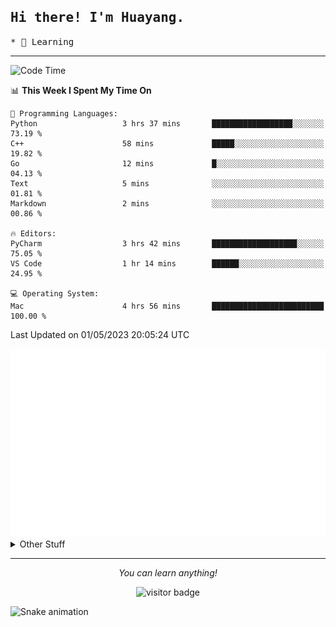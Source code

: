 <h2>
    <samp>Hi there! I'm Huayang.</samp>
</h2>
<p>
    <samp>
        * 🧐 Learning
    </samp>
</p>

<hr>

<!--START_SECTION:waka-->
![Code Time](http://img.shields.io/badge/Code%20Time-763%20hrs%2031%20mins-blue)

📊 **This Week I Spent My Time On** 

```text
💬 Programming Languages: 
Python                   3 hrs 37 mins       ██████████████████░░░░░░░   73.19 % 
C++                      58 mins             █████░░░░░░░░░░░░░░░░░░░░   19.82 % 
Go                       12 mins             █░░░░░░░░░░░░░░░░░░░░░░░░   04.13 % 
Text                     5 mins              ░░░░░░░░░░░░░░░░░░░░░░░░░   01.81 % 
Markdown                 2 mins              ░░░░░░░░░░░░░░░░░░░░░░░░░   00.86 % 

🔥 Editors: 
PyCharm                  3 hrs 42 mins       ███████████████████░░░░░░   75.05 % 
VS Code                  1 hr 14 mins        ██████░░░░░░░░░░░░░░░░░░░   24.95 % 

💻 Operating System: 
Mac                      4 hrs 56 mins       █████████████████████████   100.00 % 
```


 Last Updated on 01/05/2023 20:05:24 UTC
<!--END_SECTION:waka-->

<picture>
    <img src="/github-metrics.svg" alt="github metrics" style='visibility:visible'>
</picture>

<details>
  <summary>Other Stuff</summary>
  <br />
<!--   
  <p align="left">
    <img height="180em" src="https://github-readme-streak-stats.herokuapp.com/?user=GuillaumeFalourd" />
    
  </p> -->

  * 🏆 Some GitHub statistical reports:
  
  <img width="100%" src="https://github-profile-trophy.vercel.app/?username=xmchxup&column=7">
  <p align="left">  
    <img height="180em" src="https://github-readme-stats.vercel.app/api?username=xmchxup&hide_border=true&show_icons=true&include_all_commits=true&bg_color=0,EC6C6C,FFD479,FFFC79,73FA79&theme=graywhite&locale=en" />
    <img height="180em" src="https://github-readme-stats.vercel.app/api/top-langs/?username=xmchxup&hide=css,scss,html&langs_count=8&hide_border=true&layout=compact&bg_color=0,73FA79,73FDFF,D783FF&theme=graywhite&locale=en" />
  </p>
  
  <img width="100%" src="https://github-profile-summary-cards.vercel.app/api/cards/profile-details?username=xmchxup&theme=github" />
 
</a>
</details>
<hr>
<p align="center">
    <i>You can learn anything!</i>
    <p align="center">
        <img src="https://visitor-badge.laobi.icu/badge?page_id=xmchxup" alt="visitor badge"/>       
    </p>
</p>

![Snake animation](https://github.com/XmchxUp/XmchxUp/blob/output/github-contribution-grid-snake.gif)


